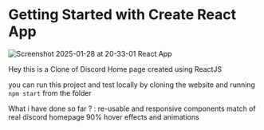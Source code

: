 # Getting Started with Create React App
![Screenshot 2025-01-28 at 20-33-01 React App](https://github.com/user-attachments/assets/15c264b3-d9c5-4ec5-8408-b22419e1f171)

Hey this is a Clone of Discord Home page created using ReactJS 

you can run this project and test locally by cloning the website and running `npm start` from the folder 

What i have done so far ? :
  re-usable and responsive components 
  match of real discord homepage 90%
  hover effects and animations 
